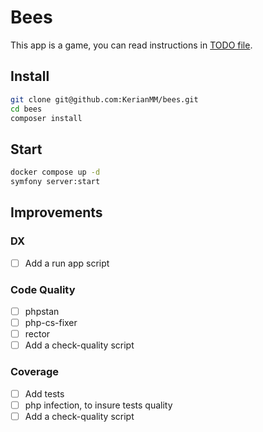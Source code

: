 # Bees

This app is a game, you can read instructions in [TODO file](TODO.md).

## Install

```bash
git clone git@github.com:KerianMM/bees.git
cd bees
composer install
```

## Start

```bash
docker compose up -d
symfony server:start
```

## Improvements

### DX

- [ ] Add a run app script

### Code Quality

- [ ] phpstan
- [ ] php-cs-fixer
- [ ] rector
- [ ] Add a check-quality script

### Coverage

- [ ] Add tests
- [ ] php infection, to insure tests quality
- [ ] Add a check-quality script
